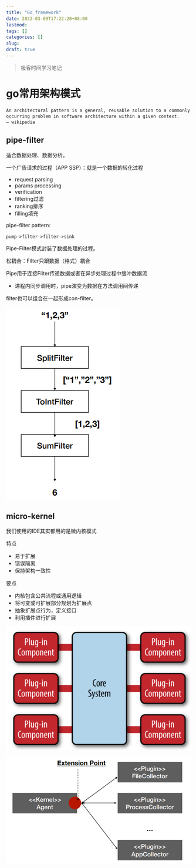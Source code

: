 ```yaml
---
title: "Go_framework"
date: 2022-03-09T17:22:20+08:00
lastmod:
tags: []
categories: []
slug:
draft: true
---
```

> 极客时间学习笔记
# go常用架构模式
```
An architectural pattern is a general, reusable solution to a commonly 
occurring problem in software architecture within a given context.
— wikipedia
```
## pipe-filter
适合数据处理、数据分析。

一个广告请求的过程（APP SSP）：就是一个数据的转化过程
- request parsing
- params processing
- verification
- filtering过滤
- ranking排序
- filling填充

pipe-filter pattern:
```
pump->filter->filter->sink
```
Pipe-Filter模式封装了数据处理的过程。

松耦合：Filter只跟数据（格式）耦合

Pipe用于连接Filter传递数据或者在异步处理过程中缓冲数据流
- 进程内同步调用时，pipe演变为数据在方法调用间传递 

filter也可以组合在一起形成con-filter。

![](https://raw.githubusercontent.com/JF-011101/Image_hosting_rep/main/20220310092110.png)
## micro-kernel
我们使用的IDE其实都用的是微内核模式

特点
- 易于扩展
- 错误隔离
- 保持架构⼀致性

要点
- 内核包含公共流程或通⽤逻辑
- 将可变或可扩展部分规划为扩展点
- 抽象扩展点⾏为，定义接⼝
- 利⽤插件进⾏扩展

![](https://raw.githubusercontent.com/JF-011101/Image_hosting_rep/main/20220310092659.png)

![](https://raw.githubusercontent.com/JF-011101/Image_hosting_rep/main/20220310093012.png)
